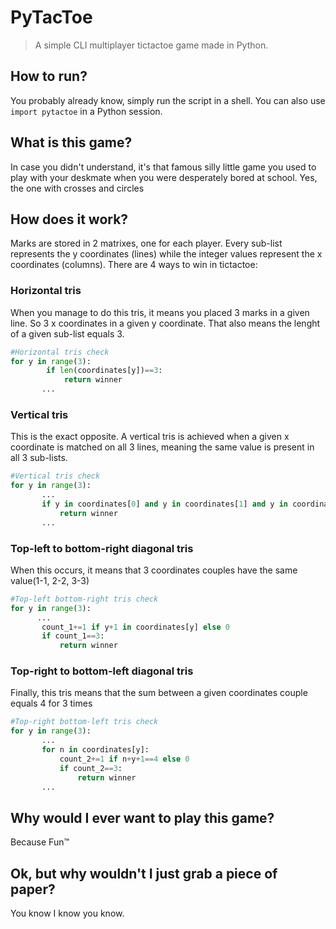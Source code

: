 # PyTacToe
>A simple CLI multiplayer tictactoe game made in Python.

## How to run?
You probably already know, simply run the script in a shell. You can also use `import pytactoe` in a Python session.

## What is this game?
In case you didn't understand, it's that famous silly little game you used to play with your deskmate when you were desperately bored at school. Yes, the one with crosses and circles

## How does it work?
Marks are stored in 2 matrixes, one for each player. Every sub-list represents the y coordinates (lines) while the integer values represent the x coordinates (columns).
There are 4 ways to win in tictactoe:
### Horizontal tris
When you manage to do this tris, it means you placed 3 marks in a given line. So 3 x coordinates in a given y coordinate. That  also means the lenght of a given sub-list equals 3.

```python
#Horizontal tris check
for y in range(3):
        if len(coordinates[y])==3:
            return winner
       ...
```

### Vertical tris
This is the exact opposite. A vertical tris is achieved when a given x coordinate is matched on all 3 lines, meaning the same value is present in all 3 sub-lists.

```python
#Vertical tris check
for y in range(3):
       ...
       if y in coordinates[0] and y in coordinates[1] and y in coordinates[2]:
           return winner
       ...
```

### Top-left to bottom-right diagonal tris
When this occurs, it means that 3 coordinates couples have the same value(1-1, 2-2, 3-3)

```python
#Top-left bottom-right tris check
for y in range(3):
      ...
       count_1+=1 if y+1 in coordinates[y] else 0
       if count_1==3:
           return winner
```

### Top-right to bottom-left diagonal tris
Finally, this tris means that the sum between a given coordinates couple equals 4 for 3 times

```python
#Top-right bottom-left tris check
for y in range(3):
       ...
       for n in coordinates[y]:
           count_2+=1 if n+y+1==4 else 0
           if count_2==3:
               return winner
       ...
```


## Why would I ever want to play this game?
Because Fun™


## Ok, but why wouldn't I just grab a piece of paper?
You know I know you know.
